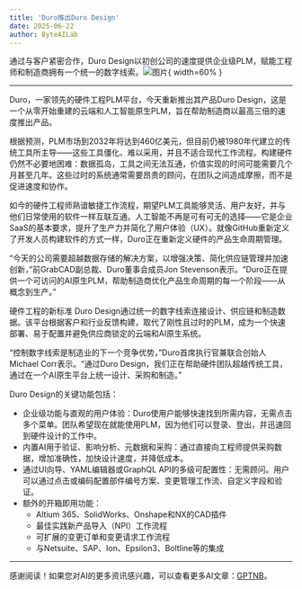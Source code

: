 ```yaml
---
title: 'Duro推出Duro Design'
date: 2025-06-22
author: ByteAILab
---
```


通过与客户紧密合作，Duro Design以初创公司的速度提供企业级PLM，赋能工程师和制造商拥有一个统一的数字线索。![图片](https://ai-techpark.com/wp-content/uploads/Duro-Unve.jpg){ width=60% }

---
Duro，一家领先的硬件工程PLM平台，今天重新推出其产品Duro Design，这是一个从零开始重建的云端和人工智能原生PLM，旨在帮助制造商以最高三倍的速度推出产品。

根据预测，PLM市场到2032年将达到460亿美元，但目前仍被1980年代建立的传统工具所主导——这些工具僵化、难以采用，并且不适合现代工作流程。构建硬件仍然不必要地困难：数据孤岛，工具之间无法互通，价值实现的时间可能需要几个月甚至几年。这些过时的系统通常需要昂贵的顾问，在团队之间造成摩擦，而不是促进速度和协作。

如今的硬件工程师熟谙敏捷工作流程，期望PLM工具能够灵活、用户友好，并与他们日常使用的软件一样互联互通。人工智能不再是可有可无的选择——它是企业SaaS的基本要求，提升了生产力并简化了用户体验（UX）。就像GitHub重新定义了开发人员构建软件的方式一样，Duro正在重新定义硬件的产品生命周期管理。

“今天的公司需要超越数据存储的解决方案，以增强决策、简化供应链管理并加速创新，”前GrabCAD副总裁、Duro董事会成员Jon Stevenson表示。“Duro正在提供一个可访问的AI原生PLM，帮助制造商优化产品生命周期的每一个阶段——从概念到生产。”

硬件工程的新标准
Duro Design通过统一的数字线索连接设计、供应链和制造数据。该平台根据客户和行业反馈构建，取代了刚性且过时的PLM，成为一个快速部署、易于配置并避免供应商锁定的云端和AI原生系统。

“控制数字线索是制造业的下一个竞争优势，”Duro首席执行官兼联合创始人Michael Corr表示。“通过Duro Design，我们正在帮助硬件团队超越传统工具，通过在一个AI原生平台上统一设计、采购和制造。”

Duro Design的关键功能包括：

- 企业级功能与直观的用户体验：Duro使用户能够快速找到所需内容，无需点击多个菜单。团队希望现在就能使用PLM，因为他们可以登录、登出，并迅速回到硬件设计的工作中。
- 内置AI用于验证、影响分析、元数据和采购：通过直接向工程师提供采购数据，增加准确性，加快设计速度，并降低成本。
- 通过UI向导、YAML编辑器或GraphQL API的多级可配置性：无需顾问。用户可以通过点击或编码配置部件编号方案、变更管理工作流、自定义字段和验证。
- 额外的开箱即用功能：
  - Altium 365、SolidWorks、Onshape和NX的CAD插件
  - 最佳实践新产品导入（NPI）工作流程
  - 可扩展的变更订单和变更请求工作流程
  - 与Netsuite、SAP、Ion、Epsilon3、Boltline等的集成
---
感谢阅读！如果您对AI的更多资讯感兴趣，可以查看更多AI文章：[GPTNB](https://gptnb.com)。